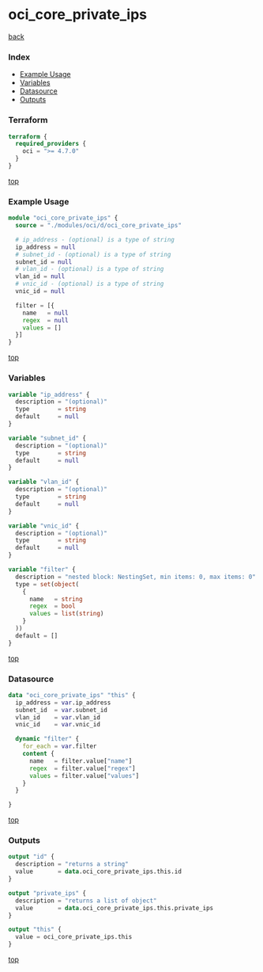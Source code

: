 # oci_core_private_ips

[back](../oci.md)

### Index

- [Example Usage](#example-usage)
- [Variables](#variables)
- [Datasource](#datasource)
- [Outputs](#outputs)

### Terraform

```terraform
terraform {
  required_providers {
    oci = ">= 4.7.0"
  }
}
```

[top](#index)

### Example Usage

```terraform
module "oci_core_private_ips" {
  source = "./modules/oci/d/oci_core_private_ips"

  # ip_address - (optional) is a type of string
  ip_address = null
  # subnet_id - (optional) is a type of string
  subnet_id = null
  # vlan_id - (optional) is a type of string
  vlan_id = null
  # vnic_id - (optional) is a type of string
  vnic_id = null

  filter = [{
    name   = null
    regex  = null
    values = []
  }]
}
```

[top](#index)

### Variables

```terraform
variable "ip_address" {
  description = "(optional)"
  type        = string
  default     = null
}

variable "subnet_id" {
  description = "(optional)"
  type        = string
  default     = null
}

variable "vlan_id" {
  description = "(optional)"
  type        = string
  default     = null
}

variable "vnic_id" {
  description = "(optional)"
  type        = string
  default     = null
}

variable "filter" {
  description = "nested block: NestingSet, min items: 0, max items: 0"
  type = set(object(
    {
      name   = string
      regex  = bool
      values = list(string)
    }
  ))
  default = []
}
```

[top](#index)

### Datasource

```terraform
data "oci_core_private_ips" "this" {
  ip_address = var.ip_address
  subnet_id  = var.subnet_id
  vlan_id    = var.vlan_id
  vnic_id    = var.vnic_id

  dynamic "filter" {
    for_each = var.filter
    content {
      name   = filter.value["name"]
      regex  = filter.value["regex"]
      values = filter.value["values"]
    }
  }

}
```

[top](#index)

### Outputs

```terraform
output "id" {
  description = "returns a string"
  value       = data.oci_core_private_ips.this.id
}

output "private_ips" {
  description = "returns a list of object"
  value       = data.oci_core_private_ips.this.private_ips
}

output "this" {
  value = oci_core_private_ips.this
}
```

[top](#index)